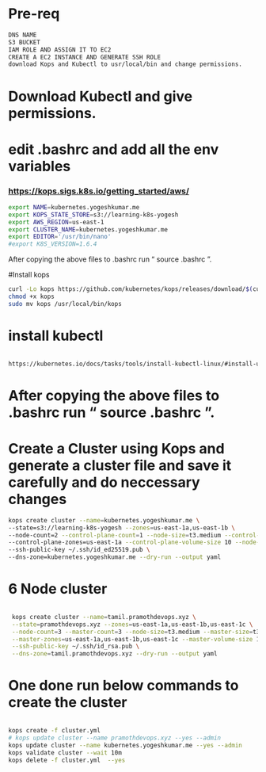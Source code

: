 # Pre-req
``` bash
DNS NAME
S3 BUCKET 
IAM ROLE AND ASSIGN IT TO EC2 
CREATE A EC2 INSTANCE AND GENERATE SSH ROLE
download Kops and Kubectl to usr/local/bin and change permissions.
``` 
# Download Kubectl and give permissions.
# edit .bashrc and add all the env variables 

### https://kops.sigs.k8s.io/getting_started/aws/

 ``` bash
export NAME=kubernetes.yogeshkumar.me
export KOPS_STATE_STORE=s3://learning-k8s-yogesh
export AWS_REGION=us-east-1
export CLUSTER_NAME=kubernetes.yogeshkumar.me
export EDITOR='/usr/bin/nano'
#export K8S_VERSION=1.6.4
```
After copying the above files to .bashrc run “ source .bashrc ”.

#Install kops 

``` bash
curl -Lo kops https://github.com/kubernetes/kops/releases/download/$(curl -s https://api.github.com/repos/kubernetes/kops/releases/latest | grep tag_name | cut -d '"' -f 4)/kops-linux-amd64
chmod +x kops
sudo mv kops /usr/local/bin/kops

```

# install kubectl 

``` bash

https://kubernetes.io/docs/tasks/tools/install-kubectl-linux/#install-using-native-package-management

``` 

# After copying the above files to .bashrc run “ source .bashrc ”.

# Create a Cluster using Kops and generate a cluster file and save it carefully and do neccessary changes
``` bash
kops create cluster --name=kubernetes.yogeshkumar.me \
--state=s3://learning-k8s-yogesh --zones=us-east-1a,us-east-1b \
--node-count=2 --control-plane-count=1 --node-size=t3.medium --control-plane-size=t3.medium \
--control-plane-zones=us-east-1a --control-plane-volume-size 10 --node-volume-size 10 \
--ssh-public-key ~/.ssh/id_ed25519.pub \
--dns-zone=kubernetes.yogeshkumar.me --dry-run --output yaml
```


# 6 Node cluster 

``` bash

 kops create cluster --name=tamil.pramothdevops.xyz \
 --state=pramothdevops.xyz --zones=us-east-1a,us-east-1b,us-east-1c \
 --node-count=3 --master-count=3 --node-size=t3.medium --master-size=t3.medium \
 --master-zones=us-east-1a,us-east-1b,us-east-1c --master-volume-size 10 --node-volume-size 10 \
 --ssh-public-key ~/.ssh/id_rsa.pub \
 --dns-zone=tamil.pramothdevops.xyz --dry-run --output yaml

```

# One done run below commands to create the cluster 

``` bash

kops create -f cluster.yml
# kops update cluster --name pramothdevops.xyz --yes --admin
kops update cluster --name kubernetes.yogeshkumar.me --yes --admin
kops validate cluster --wait 10m
kops delete -f cluster.yml  --yes
```


